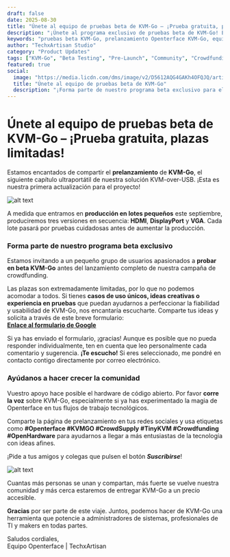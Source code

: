 ```yaml
---
draft: false
date: 2025-08-30
title: "Únete al equipo de pruebas beta de KVM-Go – ¡Prueba gratuita, plazas limitadas!"
description: "¡Únete al programa exclusivo de pruebas beta de KVM-Go! Estamos prelanzando nuestra solución KVM-over-USB ultraportátil e invitando a usuarios apasionados a probar las versiones HDMI, DisplayPort y VGA. Plazas limitadas para makers, administradores de sistemas y profesionales de TI."
keywords: "pruebas beta KVM-Go, prelanzamiento Openterface KVM-Go, equipo de pruebas beta, KVM-over-USB, KVM ultraportátil, HDMI DisplayPort VGA, inscripción programa beta, prelanzamiento crowdfunding, hardware de código abierto, pruebas comunitarias, TechxArtisan"
author: "TechxArtisan Studio"
category: "Product Updates"
tags: ["KVM-Go", "Beta Testing", "Pre-Launch", "Community", "Crowdfunding"]
featured: true
social:
  image: "https://media.licdn.com/dms/image/v2/D5612AQG4GAKh4OFQJQ/article-cover_image-shrink_720_1280/B56ZmENNSfG0AI-/0/1758859682191?e=1761782400&v=beta&t=mMtazsJHIO6HLJaEiIcOFQtRiZ5mgEB0JgPCAinTxuQ"
  title: "Únete al equipo de pruebas beta de KVM-Go"
  description: "¡Forma parte de nuestro programa beta exclusivo para el KVM-Go ultraportátil!"
---
```


# Únete al equipo de pruebas beta de KVM-Go – ¡Prueba gratuita, plazas limitadas!

Estamos encantados de compartir el **prelanzamiento** de **KVM-Go**, el siguiente capítulo ultraportátil de nuestra solución KVM-over-USB. ¡Esta es nuestra primera actualización para el proyecto!

![alt text](https://media.licdn.com/dms/image/v2/D5612AQG4GAKh4OFQJQ/article-cover_image-shrink_720_1280/B56ZmENNSfG0AI-/0/1758859682191?e=1761782400&v=beta&t=mMtazsJHIO6HLJaEiIcOFQtRiZ5mgEB0JgPCAinTxuQ)

A medida que entramos en **producción en lotes pequeños** este septiembre, produciremos tres versiones en secuencia: **HDMI**, **DisplayPort** y **VGA**. Cada lote pasará por pruebas cuidadosas antes de aumentar la producción.

### Forma parte de nuestro programa beta exclusivo

Estamos invitando a un pequeño grupo de usuarios apasionados a **probar en beta KVM-Go** antes del lanzamiento completo de nuestra campaña de crowdfunding.

Las plazas son extremadamente limitadas, por lo que no podemos acomodar a todos. Si tienes **casos de uso únicos, ideas creativas o experiencia en pruebas** que puedan ayudarnos a perfeccionar la fiabilidad y usabilidad de KVM-Go, nos encantaría escucharte. Comparte tus ideas y solicita a través de este breve formulario:  
[**Enlace al formulario de Google**](https://forms.gle/yaS1F5E5MSo8DWNZ6)

Si ya has enviado el formulario, ¡gracias! Aunque es posible que no pueda responder individualmente, ten en cuenta que leo personalmente cada comentario y sugerencia. **¡Te escucho!** Si eres seleccionado, me pondré en contacto contigo directamente por correo electrónico.

### Ayúdanos a hacer crecer la comunidad

Vuestro apoyo hace posible el hardware de código abierto. Por favor **corre la voz** sobre KVM-Go, especialmente si ya has experimentado la magia de Openterface en tus flujos de trabajo tecnológicos.

Comparte la página de prelanzamiento en tus redes sociales y usa etiquetas como **#Openterface #KVMGO #CrowdSupply #TinyKVM #Crowdfunding #OpenHardware** para ayudarnos a llegar a más entusiastas de la tecnología con ideas afines.

¡Pide a tus amigos y colegas que pulsen el botón ***Suscribirse***!

![alt text](https://www.crowdsupply.com/img/8e4b/1d3f5064-defa-490c-a3e6-e3f2179b8e4b/kvm-go-product-page-subscribe_jpg_md-xl.jpg)

Cuantas más personas se unan y compartan, más fuerte se vuelve nuestra comunidad y más cerca estaremos de entregar KVM-Go a un precio accesible.

**Gracias** por ser parte de este viaje. Juntos, podemos hacer de KVM-Go una herramienta que potencie a administradores de sistemas, profesionales de TI y makers en todas partes.

Saludos cordiales,  
Equipo Openterface | TechxArtisan

